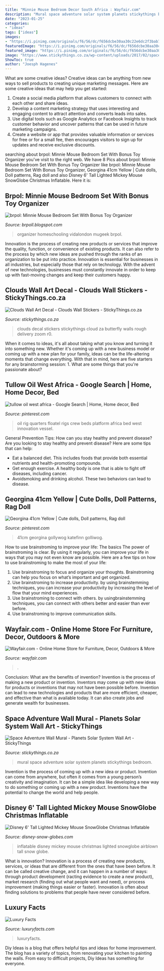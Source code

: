 ```yaml
---
title: "Minnie Mouse Bedroom Decor South Africa : Wayfair.com"
description: "Mural space adventure solar system planets stickythings bedroom"
date: "2023-01-25"
categories:
- "ideas"
tags: ["ideas"]
images:
- "https://i.pinimg.com/originals/f6/56/dc/f656dcbe30aa30c22e6dc2f3bab7da46.jpg"
featuredImage: "https://i.pinimg.com/originals/f6/56/dc/f656dcbe30aa30c22e6dc2f3bab7da46.jpg"
featured_image: "https://i.pinimg.com/originals/f6/56/dc/f656dcbe30aa30c22e6dc2f3bab7da46.jpg"
image: "https://www.stickythings.co.za/wp-content/uploads/2017/02/space-adventure-wall-mural.jpg"
ShowToc: true
author: "Joesph Hagenes"
---
```



What are some creative ideas?
Creative ideas can be anything from new ways to sell products to creating unique marketing messages. Here are some creative ideas that may help you get started: 
1. Create a social media platform that allows customers to connect with each other and share ideas. 
2. Develop a content marketing strategy that uses interesting and engaging content to attract attention and converts leads into sales. 
3. Use digital tools such as Google Analytics or Facebook Insights to track customer behavior and uncover patterns that can be used in future marketing campaigns. 
4. Create a website or app that provides valuable information or services for free or for a small fee, then encourages visitors to sign up for updates and receive exclusive discounts.

	

		
searching about brpol: Minnie Mouse Bedroom Set With Bonus Toy Organizer you've visit to the right web. We have 8 Pics about brpol: Minnie Mouse Bedroom Set With Bonus Toy Organizer like brpol: Minnie Mouse Bedroom Set With Bonus Toy Organizer, Georgina 41cm Yellow | Cute dolls, Doll patterns, Rag doll and also Disney 6&#039; Tall Lighted Mickey Mouse SnowGlobe Christmas Inflatable. Here it is:
		
    
## Brpol: Minnie Mouse Bedroom Set With Bonus Toy Organizer

<img loading=lazy src="https://i.pinimg.com/originals/86/73/66/867366a4473d6778adc224ce0956c054.jpg" onerror="this.onerror=null;this.src='https://tse3.mm.bing.net/th?id=OIP.aPUKb_KDlXfCBsQwhV_UtQHaHa&amp;pid=15.1';" alt="brpol: Minnie Mouse Bedroom Set With Bonus Toy Organizer">

_Source: brpoll.blogspot.com_

>organizer homeschooling vidalondon mugeek brpol. 

	

Innovation is the process of creating new products or services that improve the quality, function, or convenience of existing products. It can also refer to the process by which new ideas are pushed through the ranks of an organization to be put into practice. Innovation is essential for businesses in all industries, but especially those that rely on technology. With the advent of new technologies, businesses must constantly innovate in order to keep up with fast-moving changes and keep their customers happy.

    
## Clouds Wall Art Decal - Clouds Wall Stickers - StickyThings.co.za

<img loading=lazy src="https://www.stickythings.co.za/wp-content/uploads/2015/02/Clouds-Wall-Art-Decal.jpg" onerror="this.onerror=null;this.src='https://tse1.mm.bing.net/th?id=OIP.p3m3MgqCVh_XejI1X2gSfAHaHa&amp;pid=15.1';" alt="Clouds Wall Art Decal - Clouds Wall Stickers - StickyThings.co.za">

_Source: stickythings.co.za_

>clouds decal stickers stickythings cloud za butterfly walls rough delivery zoom r0. 

	

When it comes to ideas, it's all about taking what you know and turning it into something new. Whether it's coming up with a new business model or coming up with a new plan for your family, ideas can be the life-altering moments that change everything. With that in mind, here are five starters for any brainstorming session: 1. What are some things that you're passionate about?

    
## Tullow Oil West Africa - Google Search | Home, Home Decor, Bed

<img loading=lazy src="https://i.pinimg.com/originals/f6/56/dc/f656dcbe30aa30c22e6dc2f3bab7da46.jpg" onerror="this.onerror=null;this.src='https://tse1.mm.bing.net/th?id=OIP.QRRxNpN9rYnIzPNDT0SU_QHaEv&amp;pid=15.1';" alt="tullow oil west africa - Google Search | Home, Home decor, Bed">

_Source: pinterest.com_

>oil rig quarters floatel rigs crew beds platform africa bed west innovation vessel. 

	

General Prevention Tips: How can you stay healthy and prevent disease?
Are you looking to stay healthy and prevent disease? Here are some tips that can help: 
- Eat a balanced diet. This includes foods that provide both essential nutrients and health-promoting compounds. 
- Get enough exercise. A healthy body is one that is able to fight off diseases, including cancer. 
- Avoidsmoking and drinking alcohol. These two behaviors can lead to disease.

    
## Georgina 41cm Yellow | Cute Dolls, Doll Patterns, Rag Doll

<img loading=lazy src="https://i.pinimg.com/originals/62/f2/94/62f2949404396b21ce3ba513ee1313f9.jpg" onerror="this.onerror=null;this.src='https://tse3.mm.bing.net/th?id=OIP.cu7yBGXx8EbvlMHOSrWN1gAAAA&amp;pid=15.1';" alt="Georgina 41cm Yellow | Cute dolls, Doll patterns, Rag doll">

_Source: pinterest.com_

>41cm georgina gollywog katefinn golliwog. 

	

How to use brainstroming to improve your life: The basics
The power of brainstroming is clear. By using it regularly, you can improve your life in ways that you may not even know are possible. Here are a few tips on how to use brainstroming to make the most of your life: 
1. Use brainstroming to focus and organize your thoughts. Brainstroming can help you focus on what’s important and get organized. 
2. Use brainstroming to increase productivity. by using brainstemming techniques, you can increase your productivity by increasing the level of flow that your mind experiences. 
3. Use brainstroming to connect with others. by usingbrainstemming techniques, you can connect with others better and easier than ever before. 
4. Use brainstroming to improve communication skills.

    
## Wayfair.com - Online Home Store For Furniture, Decor, Outdoors &amp; More

<img loading=lazy src="https://secure.img1-fg.wfcdn.com/im/41717359/resize-h400-w400^compr-r85/4453/44538129/Misisco+Panel+Bedroom+Set+(Set+of+3).jpg" onerror="this.onerror=null;this.src='https://tse1.mm.bing.net/th?id=OIP.9MPbJjMTgdqR5JrIX3nMhQAAAA&amp;pid=15.1';" alt="Wayfair.com - Online Home Store for Furniture, Decor, Outdoors &amp; More">

_Source: wayfair.com_

>. 

	

Conclusion: What are the benefits of invention?
Invention is the process of making a new product or invention. Inventors may come up with new ideas for products or inventions that may not have been possible before. Invention can lead to new technologies and products that are more efficient, cheaper, and effective than what is available today. It can also create jobs and generate wealth for businesses.

    
## Space Adventure Wall Mural - Planets Solar System Wall Art - StickyThings

<img loading=lazy src="https://www.stickythings.co.za/wp-content/uploads/2017/02/space-adventure-wall-mural.jpg" onerror="this.onerror=null;this.src='https://tse1.mm.bing.net/th?id=OIP.SMiCLuTjhXlhn0UrMmCC5wHaHa&amp;pid=15.1';" alt="Space Adventure Wall Mural - Planets Solar System Wall Art - StickyThings">

_Source: stickythings.co.za_

>mural space adventure solar system planets stickythings bedroom. 

	

Invention is the process of coming up with a new idea or product. Invention can come from anywhere, but often it comes from a young person’s creativity and imagination. It can be a simple idea like developing a new way to do something or coming up with a new product. Inventions have the potential to change the world and help people.

    
## Disney 6&#039; Tall Lighted Mickey Mouse SnowGlobe Christmas Inflatable

<img loading=lazy src="http://disney-snow-globes.com/pics/Disney-6-Tall-Lighted-Mickey-Mouse-SnowGlobe-Christmas-Inflatable-Airblown-NEW-01-xal.jpg" onerror="this.onerror=null;this.src='https://tse1.mm.bing.net/th?id=OIP.sEUoWwxQCz6P0mvNgS4VjgAAAA&amp;pid=15.1';" alt="Disney 6&#039; Tall Lighted Mickey Mouse SnowGlobe Christmas Inflatable">

_Source: disney-snow-globes.com_

>inflatable disney mickey mouse christmas lighted snowglobe airblown tall snow globe. 

	

What is innovation?
Innovation is a process of creating new products, services, or ideas that are different from the ones that have been before. It can be called creative change, and it can happen in a number of ways: through product development (racting evidence to create a new product), market research (finding out what people want and need), or process improvement (making things easier or faster). Innovation is often about finding solutions to problems that people have never considered before.

    
## Luxury Facts

<img loading=lazy src="http://www.luxuryfacts.com/app/webroot/img/images/FABERGE-18K-ROSE-GOLD-LOCKET-WITH-DIAMOND-SET-BAIL-AND-DIAMOND-SET-STAR.jpg" onerror="this.onerror=null;this.src='https://tse1.mm.bing.net/th?id=OIP.Tdffe0wRPuzW5cW6MrNgDQHaHa&amp;pid=15.1';" alt="Luxury Facts">

_Source: luxuryfacts.com_

>luxuryfacts. 

	

Diy Ideas is a blog that offers helpful tips and ideas for home improvement. The blog has a variety of topics, from renovating your kitchen to painting the walls. From easy to difficult projects, Diy Ideas has something for everyone.

